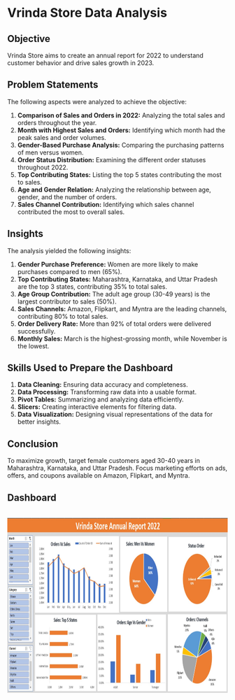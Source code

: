 # Vrinda Store Data Analysis

## Objective
Vrinda Store aims to create an annual report for 2022 to understand customer behavior and drive sales growth in 2023.

## Problem Statements
The following aspects were analyzed to achieve the objective:

1. **Comparison of Sales and Orders in 2022:** Analyzing the total sales and orders throughout the year.
2. **Month with Highest Sales and Orders:** Identifying which month had the peak sales and order volumes.
3. **Gender-Based Purchase Analysis:** Comparing the purchasing patterns of men versus women.
4. **Order Status Distribution:** Examining the different order statuses throughout 2022.
5. **Top Contributing States:** Listing the top 5 states contributing the most to sales.
6. **Age and Gender Relation:** Analyzing the relationship between age, gender, and the number of orders.
7. **Sales Channel Contribution:** Identifying which sales channel contributed the most to overall sales.

## Insights
The analysis yielded the following insights:

1. **Gender Purchase Preference:** Women are more likely to make purchases compared to men (65%).
2. **Top Contributing States:** Maharashtra, Karnataka, and Uttar Pradesh are the top 3 states, contributing 35% to total sales.
3. **Age Group Contribution:** The adult age group (30-49 years) is the largest contributor to sales (50%).
4. **Sales Channels:** Amazon, Flipkart, and Myntra are the leading channels, contributing 80% to total sales.
5. **Order Delivery Rate:** More than 92% of total orders were delivered successfully.
6. **Monthly Sales:** March is the highest-grossing month, while November is the lowest.

## Skills Used to Prepare the Dashboard
1. **Data Cleaning:** Ensuring data accuracy and completeness.
2. **Data Processing:** Transforming raw data into a usable format.
3. **Pivot Tables:** Summarizing and analyzing data efficiently.
4. **Slicers:** Creating interactive elements for filtering data.
5. **Data Visualization:** Designing visual representations of the data for better insights.

## Conclusion
To maximize growth, target female customers aged 30-40 years in Maharashtra, Karnataka, and Uttar Pradesh. Focus marketing efforts on ads, offers, and coupons available on Amazon, Flipkart, and Myntra.

## Dashboard

<br /> 
<div align="center" style="margin-bottom: 20px;">
    <img src="/assets/dashboard.jpeg" height="400px" width="auto" style="display:block; margin-bottom: 20px; padding-right: 20px;" />
</div>
<br /> 
